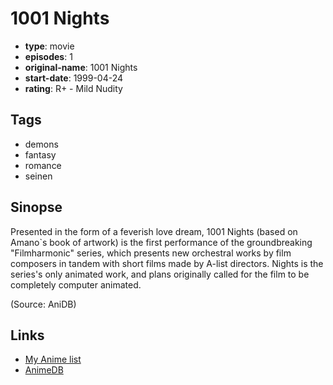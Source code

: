 # 1001 Nights

-   **type**: movie
-   **episodes**: 1
-   **original-name**: 1001 Nights
-   **start-date**: 1999-04-24
-   **rating**: R+ - Mild Nudity

## Tags

-   demons
-   fantasy
-   romance
-   seinen

## Sinopse

Presented in the form of a feverish love dream, 1001 Nights (based on Amano`s book of artwork) is the first performance of the groundbreaking "Filmharmonic" series, which presents new orchestral works by film composers in tandem with short films made by A-list directors. Nights is the series's only animated work, and plans originally called for the film to be completely computer animated.

(Source: AniDB)

## Links

-   [My Anime list](https://myanimelist.net/anime/3914/1001_Nights)
-   [AnimeDB](http://anidb.info/perl-bin/animedb.pl?show=anime&aid=5499)
